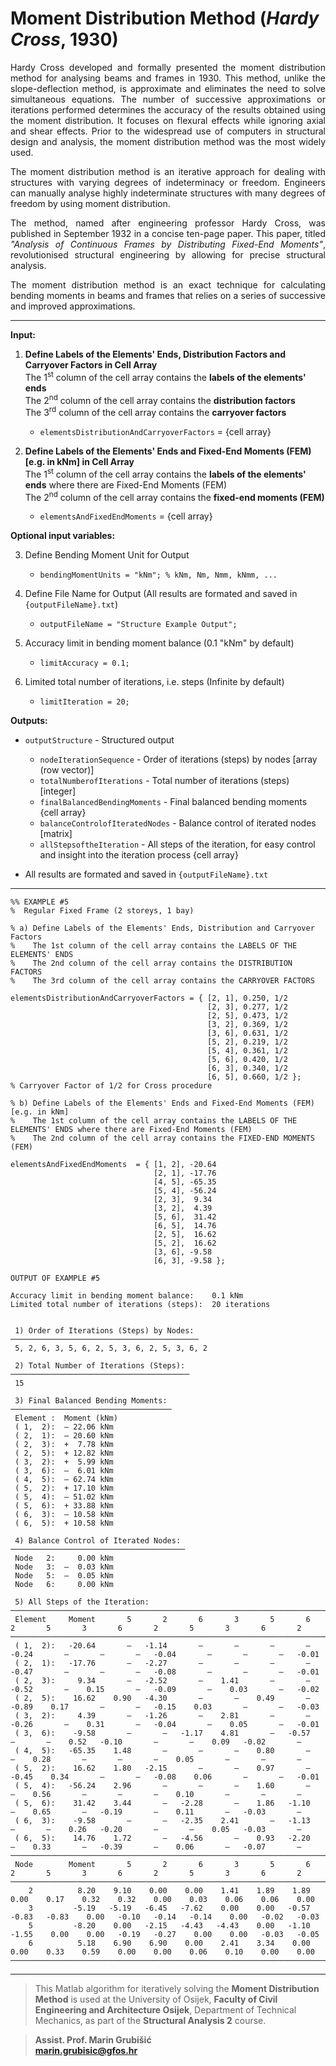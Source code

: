 # Moment Distribution Method (*Hardy Cross*, 1930)   

<div align='justify'>
Hardy Cross developed and formally presented the moment distribution method for analysing beams and frames in 1930. This method, unlike the slope-deflection method, is approximate and eliminates the need to solve simultaneous equations. The number of successive approximations or iterations performed determines the accuracy of the results obtained using the moment distribution. It focuses on flexural effects while ignoring axial and shear effects. Prior to the widespread use of computers in structural design and analysis, the moment distribution method was the most widely used.

The moment distribution method is an iterative approach for dealing with structures with varying degrees of indeterminacy or freedom. Engineers can manually analyse highly indeterminate structures with many degrees of freedom by using moment distribution.

The method, named after engineering professor Hardy Cross, was published in September 1932 in a concise ten-page paper. This paper, titled *"Analysis of Continuous Frames by Distributing Fixed-End Moments"*, revolutionised structural engineering by allowing for precise structural analysis.

The moment distribution method is an exact technique for calculating bending moments in beams and frames that relies on a series of successive and improved approximations.
</div>

---
**Input:**

1. **Define Labels of the Elements' Ends, Distribution Factors and Carryover Factors in Cell Array**     
The 1<sup>st</sup> column of the cell array contains the **labels of the elements' ends**      
The 2<sup>nd</sup> column of the cell array contains the **distribution factors**      
The 3<sup>rd</sup> column of the cell array contains the **carryover factors**      
    - `elementsDistributionAndCarryoverFactors` = {cell array}             
              
2. **Define Labels of the Elements' Ends and Fixed-End Moments (FEM) [e.g. in kNm] in Cell Array**      
The 1<sup>st</sup> column of the cell array contains the **labels of the elements' ends** where there are Fixed-End Moments (FEM)        
The 2<sup>nd</sup> column of the cell array contains the **fixed-end moments (FEM)**           
    - `elementsAndFixedEndMoments` = {cell array}               

**Optional input variables:**

3. Define Bending Moment Unit for Output     
    - `bendingMomentUnits = "kNm"; % kNm, Nm, Nmm, kNmm, ...`     
      
4. Define File Name for Output (All results are formated and saved in `{outputFileName}.txt`)      
    - `outputFileName = "Structure Example Output";`      
      
5. Accuracy limit in bending moment balance (0.1 "kNm" by default)       
    - `limitAccuracy = 0.1;`     
      
6. Limited total number of iterations, i.e. steps (Infinite by default)      
    - `limitIteration = 20;`        


**Outputs:**

- `outputStructure` - Structured output
  - `nodeIterationSequence` - Order of iterations (steps) by nodes [array (row vector)]     
  - `totalNumberofIterations` - Total number of iterations (steps) [integer]     
  - `finalBalancedBendingMoments` - Final balanced bending moments {cell array}    
  - `balanceControlofIteratedNodes` - Balance control of iterated nodes [matrix]     
  - `allStepsoftheIteration` - All steps of the iteration, for easy control and insight into the iteration process {cell array}    

- All results are formated and saved in `{outputFileName}.txt`
---
```   
%% EXAMPLE #5
%  Regular Fixed Frame (2 storeys, 1 bay)

% a) Define Labels of the Elements' Ends, Distribution and Carryover Factors
%    The 1st column of the cell array contains the LABELS OF THE ELEMENTS' ENDS
%    The 2nd column of the cell array contains the DISTRIBUTION FACTORS
%    The 3rd column of the cell array contains the CARRYOVER FACTORS

elementsDistributionAndCarryoverFactors = { [2, 1], 0.250, 1/2
                                            [2, 3], 0.277, 1/2
                                            [2, 5], 0.473, 1/2
                                            [3, 2], 0.369, 1/2
                                            [3, 6], 0.631, 1/2
                                            [5, 2], 0.219, 1/2
                                            [5, 4], 0.361, 1/2
                                            [5, 6], 0.420, 1/2
                                            [6, 3], 0.340, 1/2
                                            [6, 5], 0.660, 1/2 };
% Carryover Factor of 1/2 for Cross procedure

% b) Define Labels of the Elements' Ends and Fixed-End Moments (FEM) [e.g. in kNm]
%    The 1st column of the cell array contains the LABELS OF THE ELEMENTS' ENDS where there are Fixed-End Moments (FEM)
%    The 2nd column of the cell array contains the FIXED-END MOMENTS (FEM)

elementsAndFixedEndMoments  = { [1, 2], -20.64
                                [2, 1], -17.76
                                [4, 5], -65.35
                                [5, 4], -56.24
                                [2, 3],  9.34
                                [3, 2],  4.39
                                [5, 6],  31.42
                                [6, 5],  14.76
                                [2, 5],  16.62
                                [5, 2],  16.62
                                [3, 6], -9.58
                                [6, 3], -9.58 }; 
```

```
OUTPUT OF EXAMPLE #5

Accuracy limit in bending moment balance:    0.1 kNm
Limited total number of iterations (steps):  20 iterations


 1) Order of Iterations (Steps) by Nodes:
──────────────────────────────────────────
 5, 2, 6, 3, 5, 6, 2, 5, 3, 6, 2, 5, 3, 6, 2

 2) Total Number of Iterations (Steps):
────────────────────────────────────────
 15

 3) Final Balanced Bending Moments:
────────────────────────────────────
 Element :  Moment (kNm)
 ( 1,  2):  — 22.06 kNm
 ( 2,  1):  — 20.60 kNm
 ( 2,  3):  +  7.78 kNm
 ( 2,  5):  + 12.82 kNm
 ( 3,  2):  +  5.99 kNm
 ( 3,  6):  —  6.01 kNm
 ( 4,  5):  — 62.74 kNm
 ( 5,  2):  + 17.10 kNm
 ( 5,  4):  — 51.02 kNm
 ( 5,  6):  + 33.88 kNm
 ( 6,  3):  — 10.58 kNm
 ( 6,  5):  + 10.58 kNm

 4) Balance Control of Iterated Nodes:
───────────────────────────────────────
 Node   2:     0.00 kNm
 Node   3:  —  0.03 kNm
 Node   5:  —  0.05 kNm
 Node   6:     0.00 kNm

 5) All Steps of the Iteration:
─────────────────────────────────────────────────────────────────────────────────────────────────────────────────────────────────────────────
 Element     Moment       5       2       6       3       5       6       2       5       3       6       2       5       3       6       2
─────────────────────────────────────────────────────────────────────────────────────────────────────────────────────────────────────────────
 ( 1,  2):   -20.64       —   -1.14       —       —       —       —   -0.24       —       —       —   -0.04       —       —       —   -0.01
 ( 2,  1):   -17.76       —   -2.27       —       —       —       —   -0.47       —       —       —   -0.08       —       —       —   -0.01
 ( 2,  3):     9.34       —   -2.52       —    1.41       —       —   -0.52       —    0.15       —   -0.09       —    0.03       —   -0.02
 ( 2,  5):    16.62    0.90   -4.30       —       —    0.49       —   -0.89    0.17       —       —   -0.15    0.03       —       —   -0.03
 ( 3,  2):     4.39       —   -1.26       —    2.81       —       —   -0.26       —    0.31       —   -0.04       —    0.05       —   -0.01
 ( 3,  6):    -9.58       —       —   -1.17    4.81       —   -0.57       —       —    0.52   -0.10       —       —    0.09   -0.02       —
 ( 4,  5):   -65.35    1.48       —       —       —    0.80       —       —    0.28       —       —       —    0.05       —       —       —
 ( 5,  2):    16.62    1.80   -2.15       —       —    0.97       —   -0.45    0.34       —       —   -0.08    0.06       —       —   -0.01
 ( 5,  4):   -56.24    2.96       —       —       —    1.60       —       —    0.56       —       —       —    0.10       —       —       —
 ( 5,  6):    31.42    3.44       —   -2.28       —    1.86   -1.10       —    0.65       —   -0.19       —    0.11       —   -0.03       —
 ( 6,  3):    -9.58       —       —   -2.35    2.41       —   -1.13       —       —    0.26   -0.20       —       —    0.05   -0.03       —
 ( 6,  5):    14.76    1.72       —   -4.56       —    0.93   -2.20       —    0.33       —   -0.39       —    0.06       —   -0.07       —
─────────────────────────────────────────────────────────────────────────────────────────────────────────────────────────────────────────────
 Node        Moment       5       2       6       3       5       6       2       5       3       6       2       5       3       6       2
─────────────────────────────────────────────────────────────────────────────────────────────────────────────────────────────────────────────
    2          8.20    9.10    0.00    0.00    1.41    1.89    1.89    0.00    0.17    0.32    0.32    0.00    0.03    0.06    0.06    0.00 
    3         -5.19   -5.19   -6.45   -7.62    0.00    0.00   -0.57   -0.83   -0.83    0.00   -0.10   -0.14   -0.14    0.00   -0.02   -0.03 
    5         -8.20    0.00   -2.15   -4.43   -4.43    0.00   -1.10   -1.55    0.00    0.00   -0.19   -0.27    0.00    0.00   -0.03   -0.05 
    6          5.18    6.90    6.90    0.00    2.41    3.34    0.00    0.00    0.33    0.59    0.00    0.00    0.06    0.10    0.00    0.00 
─────────────────────────────────────────────────────────────────────────────────────────────────────────────────────────────────────────────
```
---     

> This Matlab algorithm for iteratively solving the **Moment Distribution Method** is used at the University of Osijek, **Faculty of Civil Engineering and Architecture Osijek**, Department of Technical Mechanics, as part of the **Structural Analysis 2** course.

> **Assist. Prof. Marin Grubišić**    
> **marin.grubisic@gfos.hr**
